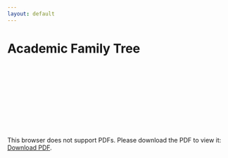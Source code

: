 ```yaml
---
layout: default
---
```


# Academic Family Tree

<object data="https://alephmembeth.github.io/files/tree.pdf" type="application/pdf" width="1000px" height="4000px">
   <embed src="https://alephmembeth.github.io/files/tree.pdf">
      <p>This browser does not support PDFs. Please download the PDF to view it: <a href="https://alephmembeth.github.io/files/tree.pdf">Download PDF</a>.</p>
   </embed>
</object>

